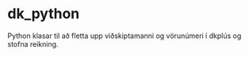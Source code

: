 # dk_python
Python klasar til að fletta upp viðskiptamanni og vörunúmeri í dkplús og stofna reikning.
